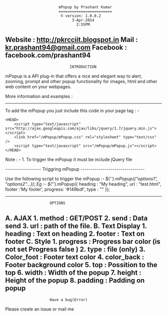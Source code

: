 
				            mPopup by Prashant Kumar
			             	========================
			             	 © version: 1.0.0.2
				            	  3-Apr-2014
					                2:55PM
Website  : http://pkrcciit.blogspot.in
Mail     : kr.prashant94@gmail.com
Facebook : facebook.com/prashant94
--------------------------------------------------------------------
					             INTRODUCTION
mPopup is a API plug-in that offers a nice and elegant way to alert, 
zooming, prompt and other popup functionality for images, html and 
other web content on your webpages.

More information and examples	: 

				
--------------------------------------------------------------------

To add the mPopup you just include this code in your page <head> tag : -

	<HEAD>
		<script type="text/javascript" src="http://ajax.googleapis.com/ajax/libs/jquery/1.7/jquery.min.js"></script>
		<link href="/mPopup/mPopup.css" rel="stylesheet" type="text/css" />
		<script type="text/javascript" src="/mPopup/mPopup.js"></script>
	</HEAD>

Note : - 	1. To trigger the mPopup it must be include jQuery file

------------------ Triggring mPopup --------------------------------

Use the following script to trigger the mPopup :-
			$('*').mPopup({"options1", "options2"...});
Eg :- 
			$('*').mPopup({
				heading	: "My heading",
				url		: "test.html",
				footer	:'My footer',
				progress: '#149bdf',
				type	: ""
			});
			
--------------------------------------------------------------------
						OPTIONS
A.	AJAX
		1.	method 		: GET/POST
		2.	send		: Data send
		3.	url			: path of the file.
B.	Text Display
		1.	heading		: Text on heading
		2.	footer		: Text on footer
C.	Style
		1.	progress	: Progress bar color (is not set Progress false )
		2.	type		: file (only)
		3.	Color_foot	: Footer text color
		4.	color_back	: Footer background color
		5.	top			: Possition to the top
		6.	width		: Width of the popup
		7.	height		:  Height of the popup
		8.	padding		: Padding on popup
--------------------------------------------------------------------
						Have a bug(Error)

Please create an issue or mail me 
